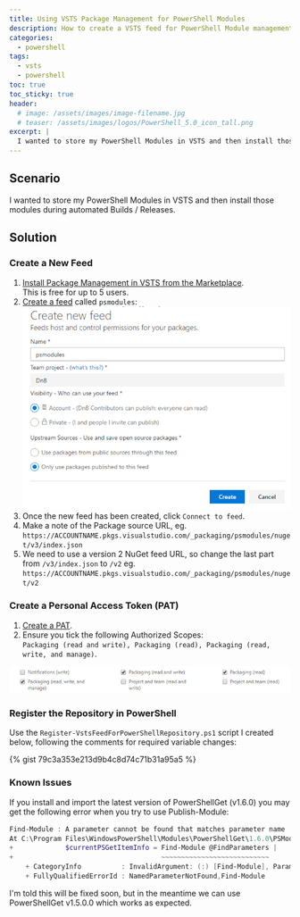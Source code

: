 ```yaml
---
title: Using VSTS Package Management for PowerShell Modules
description: How to create a VSTS feed for PowerShell Module management.
categories:
  - powershell
tags:
  - vsts
  - powershell
toc: true
toc_sticky: true
header:
  # image: /assets/images/image-filename.jpg
  # teaser: /assets/images/logos/PowerShell_5.0_icon_tall.png
excerpt: |
  I wanted to store my PowerShell Modules in VSTS and then install those modules during automated Builds / Release
---
```


## Scenario

I wanted to store my PowerShell Modules in VSTS and then install those modules during automated Builds / Releases.

## Solution

### Create a New Feed

1. [Install Package Management in VSTS from the Marketplace](https://marketplace.visualstudio.com/items?itemName=ms.feed#overview).  
  This is free for up to 5 users.
1. [Create a feed](https://docs.microsoft.com/en-gb/vsts/package/get-started-nuget) called `psmodules`:
  ![Create a feed](/assets/images/create-feed.png)
1. Once the new feed has been created, click `Connect to feed`.
1. Make a note of the Package source URL, eg. `https://ACCOUNTNAME.pkgs.visualstudio.com/_packaging/psmodules/nuget/v3/index.json`
1. We need to use a version 2 NuGet feed URL, so change the last part from `/v3/index.json` to `/v2` eg. `https://ACCOUNTNAME.pkgs.visualstudio.com/_packaging/psmodules/nuget/v2`

### Create a Personal Access Token (PAT)

1. [Create a PAT](https://docs.microsoft.com/en-gb/vsts/accounts/use-personal-access-tokens-to-authenticate).
1. Ensure you tick the following Authorized Scopes:  
  `Packaging (read and write), Packaging (read), Packaging (read, write, and manage)`.

![Select Authorized Scopes for packaging](/assets/images/pat-authorized-scopes.png)

### Register the Repository in PowerShell

Use the `Register-VstsFeedForPowerShellRepository.ps1` script I created below, following the comments for required variable changes:

{% gist 79c3a353e213d9b4c8d74c71b31a95a5 %}

### Known Issues

If you install and import the latest version of PowerShellGet (v1.6.0) you may get the following error when you try to use Publish-Module:

```powershell
Find-Module : A parameter cannot be found that matches parameter name 'AllowPrereleaseVersions'.
At C:\Program Files\WindowsPowerShell\Modules\PowerShellGet\1.6.0\PSModule.psm1:1341 char:37
+             $currentPSGetItemInfo = Find-Module @FindParameters |
+                                     ~~~~~~~~~~~~~~~~~~~~~~~~~~~
    + CategoryInfo          : InvalidArgument: (:) [Find-Module], ParameterBindingException
    + FullyQualifiedErrorId : NamedParameterNotFound,Find-Module
```

I'm told this will be fixed soon, but in the meantime we can use PowerShellGet v1.5.0.0 which works as expected.

